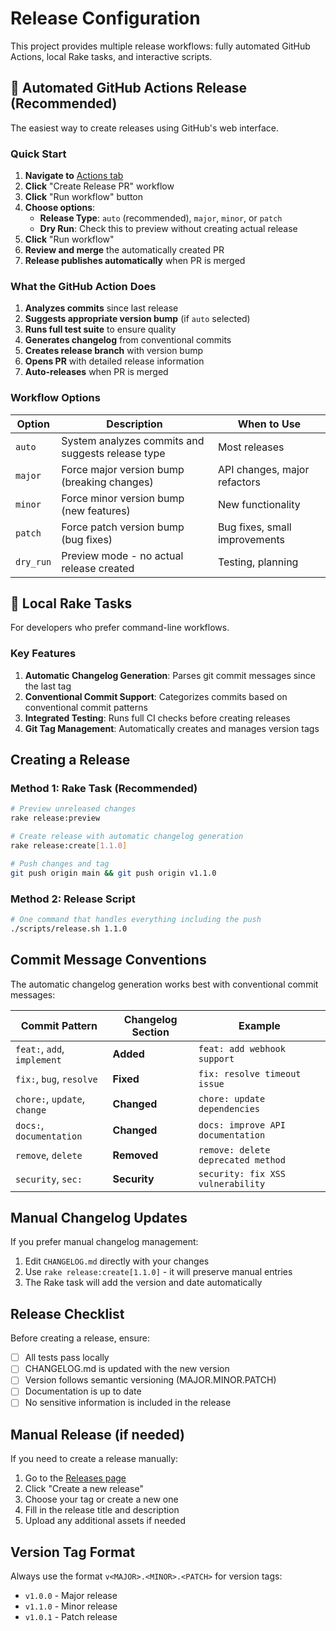 # Release Configuration

This project provides multiple release workflows: fully automated GitHub Actions, local Rake tasks, and interactive scripts.

## 🚀 Automated GitHub Actions Release (Recommended)

The easiest way to create releases using GitHub's web interface.

### Quick Start

1. **Navigate to** [Actions tab](https://github.com/markhallen/slack-github-threads/actions)
2. **Click** "Create Release PR" workflow
3. **Click** "Run workflow" button
4. **Choose options**:
   - **Release Type**: `auto` (recommended), `major`, `minor`, or `patch`
   - **Dry Run**: Check this to preview without creating actual release
5. **Click** "Run workflow"
6. **Review and merge** the automatically created PR
7. **Release publishes automatically** when PR is merged

### What the GitHub Action Does

1. **Analyzes commits** since last release
2. **Suggests appropriate version bump** (if `auto` selected)
3. **Runs full test suite** to ensure quality
4. **Generates changelog** from conventional commits
5. **Creates release branch** with version bump
6. **Opens PR** with detailed release information
7. **Auto-releases** when PR is merged

### Workflow Options

| Option    | Description                                       | When to Use                   |
| --------- | ------------------------------------------------- | ----------------------------- |
| `auto`    | System analyzes commits and suggests release type | Most releases                 |
| `major`   | Force major version bump (breaking changes)       | API changes, major refactors  |
| `minor`   | Force minor version bump (new features)           | New functionality             |
| `patch`   | Force patch version bump (bug fixes)              | Bug fixes, small improvements |
| `dry_run` | Preview mode - no actual release created          | Testing, planning             |

## 🧠 Local Rake Tasks

For developers who prefer command-line workflows.

### Key Features

1. **Automatic Changelog Generation**: Parses git commit messages since the last tag
2. **Conventional Commit Support**: Categorizes commits based on conventional commit patterns
3. **Integrated Testing**: Runs full CI checks before creating releases
4. **Git Tag Management**: Automatically creates and manages version tags

## Creating a Release

### Method 1: Rake Task (Recommended)

```bash
# Preview unreleased changes
rake release:preview

# Create release with automatic changelog generation
rake release:create[1.1.0]

# Push changes and tag
git push origin main && git push origin v1.1.0
```

### Method 2: Release Script

```bash
# One command that handles everything including the push
./scripts/release.sh 1.1.0
```

## Commit Message Conventions

The automatic changelog generation works best with conventional commit messages:

| Commit Pattern               | Changelog Section | Example                            |
| ---------------------------- | ----------------- | ---------------------------------- |
| `feat:`, `add`, `implement`  | **Added**         | `feat: add webhook support`        |
| `fix:`, `bug`, `resolve`     | **Fixed**         | `fix: resolve timeout issue`       |
| `chore:`, `update`, `change` | **Changed**       | `chore: update dependencies`       |
| `docs:`, `documentation`     | **Changed**       | `docs: improve API documentation`  |
| `remove`, `delete`           | **Removed**       | `remove: delete deprecated method` |
| `security`, `sec:`           | **Security**      | `security: fix XSS vulnerability`  |

## Manual Changelog Updates

If you prefer manual changelog management:

1. Edit `CHANGELOG.md` directly with your changes
2. Use `rake release:create[1.1.0]` - it will preserve manual entries
3. The Rake task will add the version and date automatically

## Release Checklist

Before creating a release, ensure:

- [ ] All tests pass locally
- [ ] CHANGELOG.md is updated with the new version
- [ ] Version follows semantic versioning (MAJOR.MINOR.PATCH)
- [ ] Documentation is up to date
- [ ] No sensitive information is included in the release

## Manual Release (if needed)

If you need to create a release manually:

1. Go to the [Releases page](https://github.com/markhallen/slack-github-threads/releases)
2. Click "Create a new release"
3. Choose your tag or create a new one
4. Fill in the release title and description
5. Upload any additional assets if needed

## Version Tag Format

Always use the format `v<MAJOR>.<MINOR>.<PATCH>` for version tags:

- `v1.0.0` - Major release
- `v1.1.0` - Minor release
- `v1.0.1` - Patch release

